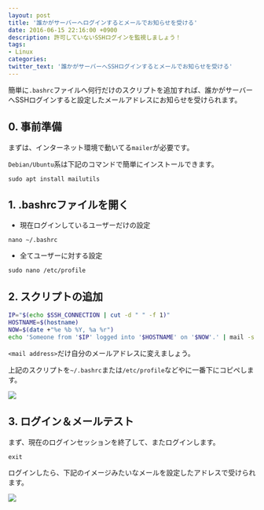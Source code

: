 ```yaml
---
layout: post
title: '誰かがサーバーへログインするとメールでお知らせを受ける'
date: 2016-06-15 22:16:00 +0900
description: 許可していないSSHログインを監視しましょう！
tags:
- Linux
categories:
twitter_text: '誰かがサーバーへSSHログインするとメールでお知らせを受ける'
---
```


簡単に`.bashrc`ファイルへ何行だけのスクリプトを追加すれば、誰かがサーバーへSSHログインすると設定したメールアドレスにお知らせを受けられます。

## 0. 事前準備

まずは、インターネット環境で動いてる`mailer`が必要です。

`Debian/Ubuntu`系は下記のコマンドで簡単にインストールできます。

```
sudo apt install mailutils
``` 

## 1. .bashrcファイルを開く

* 現在ログインしているユーザーだけの設定

```
nano ~/.bashrc
```

* 全てユーザーに対する設定

```
sudo nano /etc/profile
```

## 2. スクリプトの追加

```bash
IP="$(echo $SSH_CONNECTION | cut -d " " -f 1)"
HOSTNAME=$(hostname)
NOW=$(date +"%e %b %Y, %a %r")
echo 'Someone from '$IP' logged into '$HOSTNAME' on '$NOW'.' | mail -s 'SSH Login Notification' <mail address>
```

`<mail address>`だけ自分のメールアドレスに変えましょう。

上記のスクリプトを`~/.bashrc`または`/etc/profile`などやに一番下にコピペします。

<a href="http://minibrary.com/blogimg/img-2016-0615-001.png" data-lightbox="351"><img src="http://minibrary.com/blogimg/img-2016-0615-001.png"></a>

## 3. ログイン＆メールテスト

まず、現在のログインセッションを終了して、またログインします。

```
exit
```

ログインしたら、下記のイメージみたいなメールを設定したアドレスで受けられます。

<a href="http://minibrary.com/blogimg/img-2016-0615-002.png" data-lightbox="351"><img src="http://minibrary.com/blogimg/img-2016-0615-002.png"></a>
